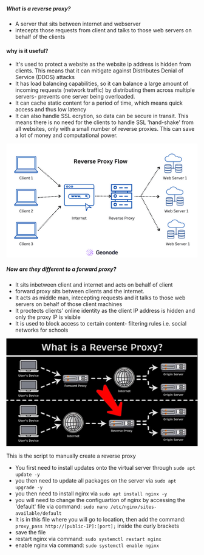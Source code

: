 ##### What is a reverse proxy?
- A server that sits between internet and webserver
- intecepts those requests from client and talks to those web servers on behalf of the clients 
#### why is it useful?
- It's used to protect a website as the website ip address is hidden from clients. This means that it can mitigate against Distributes Denial of Service (DDOS) attacks
- It has load balancing capabilities, so it can balance a large amount of incoming requests (network traffic) by distributing them across multiple servers- prevents one server being overloaded.
- It can cache static content for a period of time, which means quick access and thus low latency 
- It can also handle SSL ecrytion, so data can be secure in transit. This means there is no need for the clients to handle SSL 'hand-shake' from all websites, only with a small number of reverse proxies. This can save a lot of money and computational power. 


![reverse-proxy](../Pictures/reverse-proxy.png)




##### How are they different to a forward proxy?
- It sits inbetween client and internet and acts on behalf of client
- forward  proxy sits between clients and the internet. 
- It acts as middle man, intecepting requests and it talks to those web servers on behalf of those client machines
- It proctects clients' online identity as the client IP address is hidden and only the proxy IP is visible 
- It is used to block access to certain content- filtering rules i.e. social networks for schools 
  
  
![Forward-proxy](../Pictures/forward-proxy.jpg)


This is the script to manually create a reverse proxy 

- You first need to install updates onto the virtual server through `sudo apt update -y`
- you then need to update all packages on the server via `sudo apt upgrade -y`
- you then need to install nginx via `sudo apt install nginx -y`
- you will need to change the configuartion of nginx by accessing the 'default' file via command: `sudo nano /etc/nginx/sites-available/default`
- It is in this file where you will go to location, then add the command: `proxy_pass http://[public-IP]:[port];` inside the curly brackets
- save the file
- restart nginx via command: `sudo systemctl restart nginx`
- enable nginx via command: `sudo systemctl enable nginx`
  
  